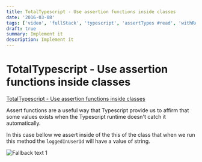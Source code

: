 ```yaml
---
title: TotalTypescript - Use assertion functions inside classes
date: '2016-03-08'
tags: ['video', 'fullStack', 'typescript', 'assertTypes #read', 'withResume']
draft: true
summary: Implement it
description: Implement it
---
```


# TotalTypescript - Use assertion functions inside classes


[TotalTypescript - Use assertion functions inside classes](https://www.totaltypescript.com/tips/use-assertion-functions-inside-classes)


Assert functions are a useful way that Typescript provide us to affirm that some values exists when the Typescript runtime doesn't catch it automatically.

In this case bellow we assert inside of the this of the class that when we run this method the `loggedInUserId` will have a value of string.

![Fallback text 1](/static/assets/pasted-image-20221013183157.png)


